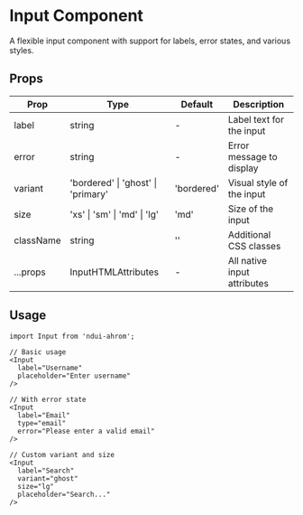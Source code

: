 # Input Component

A flexible input component with support for labels, error states, and various styles.

## Props

| Prop | Type | Default | Description |
|------|------|---------|-------------|
| label | string | - | Label text for the input |
| error | string | - | Error message to display |
| variant | 'bordered' \| 'ghost' \| 'primary' | 'bordered' | Visual style of the input |
| size | 'xs' \| 'sm' \| 'md' \| 'lg' | 'md' | Size of the input |
| className | string | '' | Additional CSS classes |
| ...props | InputHTMLAttributes<HTMLInputElement> | - | All native input attributes |

## Usage

```tsx
import Input from 'ndui-ahrom';

// Basic usage
<Input
  label="Username"
  placeholder="Enter username"
/>

// With error state
<Input
  label="Email"
  type="email"
  error="Please enter a valid email"
/>

// Custom variant and size
<Input
  label="Search"
  variant="ghost"
  size="lg"
  placeholder="Search..."
/>
```